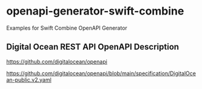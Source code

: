 # openapi-generator-swift-combine
Examples for Swift Combine OpenAPI Generator 

## Digital Ocean REST API OpenAPI Description

https://github.com/digitalocean/openapi

https://github.com/digitalocean/openapi/blob/main/specification/DigitalOcean-public.v2.yaml
